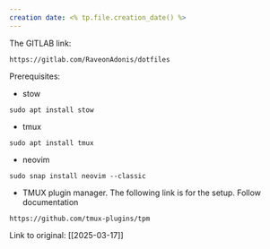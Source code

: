 ```yaml
---
creation date: <% tp.file.creation_date() %>
---
```

The GITLAB link:
```
https://gitlab.com/RaveonAdonis/dotfiles
```

Prerequisites:
- stow
```
sudo apt install stow
```

- tmux
```
sudo apt install tmux
```

- neovim
```
sudo snap install neovim --classic
```

- TMUX plugin manager. The following link is for the setup. Follow documentation
```
https://github.com/tmux-plugins/tpm
```
Link to original: [[2025-03-17]]